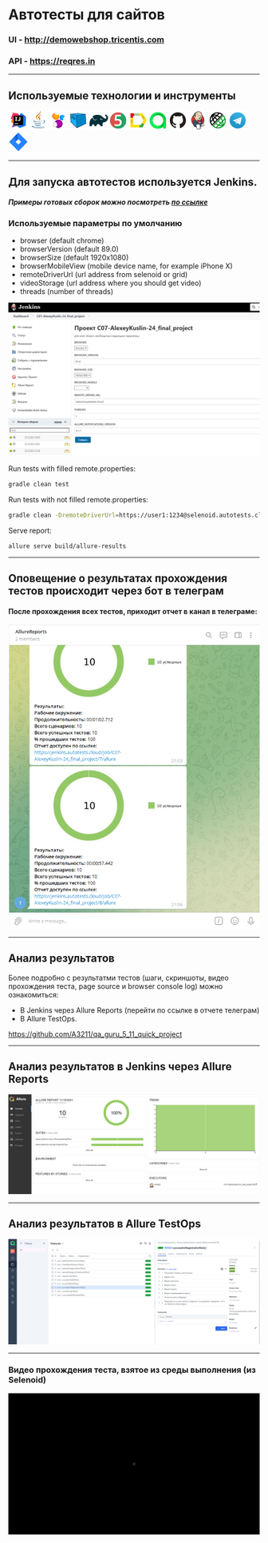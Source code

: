 # Автотесты для сайтов
### UI - http://demowebshop.tricentis.com
### API - https://reqres.in 
___
## Используемые технологии и инструменты
![Intelij_IDEA](img/icons/Intelij_IDEA.png)![Java](img/icons/Java.png)![Selenide](img/icons/Selenide.png)![Selenoid](img/icons/Selenoid.png)![Gradle](img/icons/Gradle.png)![JUnit5](img/icons/JUnit5.png)![Allure Report](img/icons/Allure_Report.png)![AllureTestOps](img/icons/AllureTestOps.png)![Github](img/icons/Github.png)![Jenkins](img/icons/Jenkins.png)![Rest-Assured](img/icons/Rest-Assured.png)![Telegram](img/icons/Telegram.png)![Jira](img/icons/Jira.png)
___

## Для запуска автотестов используется Jenkins.

##### Примеры готовых сборок можно посмотреть [по ссылке](https://jenkins.autotests.cloud/job/C07-AlexeyKuslin-24_final_project/)

### Используемые параметры по умолчанию

* browser (default chrome)
* browserVersion (default 89.0)
* browserSize (default 1920x1080)
* browserMobileView (mobile device name, for example iPhone X)
* remoteDriverUrl (url address from selenoid or grid)
* videoStorage (url address where you should get video)
* threads (number of threads)

![Jenkins](./img/Jenkins.png)

Run tests with filled remote.properties:

```bash
gradle clean test
```

Run tests with not filled remote.properties:

```bash
gradle clean -DremoteDriverUrl=https://user1:1234@selenoid.autotests.cloud/wd/hub/ -DvideoStorage=https://selenoid.autotests.cloud/video/ -Dthreads=1 test
```

Serve report:

```bash
allure serve build/allure-results
```

___
## Оповещение о результатах прохождения тестов происходит через бот в телеграм

#### После прохождения всех тестов, приходит отчет в канал в телеграме:
![Telegram](img/Telegram.png)

___

## Анализ результатов

Более подробно с результатми тестов (шаги, скриншоты, видео прохождения теста, page source и browser console log) можно ознакомиться:
* В Jenkins через Allure Reports (перейти по ссылке в отчете телеграм)
* В Allure TestOps.

https://github.com/A3211/qa_guru_5_11_quick_project
___

## Анализ результатов в Jenkins через Allure Reports

![Jenkins_Allure_Reports](./img/Jenkins_Allure_Reports.png)

---

## Анализ результатов в Allure TestOps

![Allure TestOps](./img/Allure_TestOps.png)

---

### Видео прохождения теста, взятое из среды выполнения (из Selenoid)

![video](./img/video.gif)